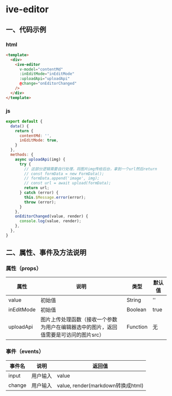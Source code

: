 # ive-editor
## 一、代码示例
### html
```html
<template>
  <div>
    <ive-editor
      v-model="contentMd"
      :inEditMode="inEditMode"
      :uploadApi="uploadApi"
      @change="onEditorChanged"
    />
  </div>
</template>
```
### js
```js
export default {
  data() {
    return {
      contentMd: '',
      inEditMode: true,
    }
  },
  methods: {
    async uploadApi(img) {
      try {
        // 这部分逻辑需要自行处理，将图片img传给后台，拿到一个url然后return
        // const formData = new FormData();
        // formData.append('image', img);
        // const url = await upload(formData);
        return url;
      } catch (error) {
        this.$Message.error(error);
        throw (error);
      }
    },
    onEditorChanged(value, render) {
      console.log(value, render);
    },
  },
}
```
## 二、属性、事件及方法说明
### 属性（props）
| 属性 | 说明 | 类型 | 默认值 |
| ------ | ------ | ------ | ------ |
| value | 初始值 | String | '' |
| inEditMode | 初始值 | Boolean | true |
| uploadApi | 图片上传处理函数（接收一个参数为用户在编辑器选中的图片，返回值需要是可访问的图片src） | Function | 无 |
### 事件（events）
| 事件名 | 说明 | 返回值 |
| ------ | ------ | ------ |
| input | 用户输入 | value |
| change | 用户输入 | value, render(markdown转换成html) |